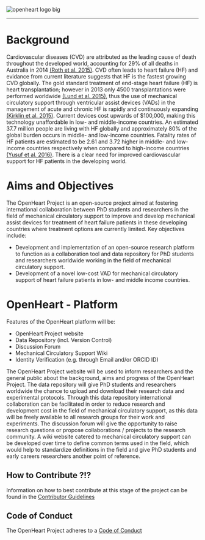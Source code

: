 ![openheart logo big](https://cloud.githubusercontent.com/assets/29052135/26570534/7620fae6-4554-11e7-8481-e0dfbe25eb17.PNG)

---

# Background
Cardiovascular diseases (CVD) are attributed as the leading cause of death throughout the developed world, accounting for 29% of all deaths in Australia in 2014 [(Roth et al. 2015)](http://circ.ahajournals.org/content/132/17/1667). CVD often leads to heart failure (HF) and evidance from current literature suggests that HF is the fastest growing CVD globally. The gold standard treatment of end-stage heart failure (HF) is heart transplantation; however in 2013 only 4500 transplantations were performed worldwide [(Lund et al. 2015)](http://www.jhltonline.org/article/S1053-2498(15)01378-9/abstract), thus the use of mechanical circulatory support through ventricular assist devices (VADs) in the management of acute and chronic HF is rapidly and continuously expanding [(Kirklin et al. 2015)](http://www.jhltonline.org/article/S1053-2498(15)01450-3/abstract). Current devices cost upwards of $100,000, making this technology unaffordable in low- and middle-income countries. An estimated 37.7 million people are living with HF globally and approximately 80% of the global burden occurs in middle- and low-income countries. Fatality rates of HF patients are estimated to be 2.61 and 3.72 higher in middle- and low-income countries respectively when compared to high-income countries [(Yusuf et al. 2016)](http://www.nejm.org/doi/full/10.1056/NEJMoa1311890). There is a clear need for improved cardiovascular support for HF patients in the developing world.


# Aims and Objectives

The OpenHeart Project is an open-source project aimed at fostering international collaboration between PhD students and researchers in the field of mechanical circulatory support to improve and develop mechanical assist devices for treatment of heart failure patients in these developing countries where treatment options are currently limited. Key objectives include:

*	Development and implementation of an open-source research platform to function as a collaboration tool and data repository for PhD students and researchers worldwide working in the field of mechanical circulatory support.
*	Development of a novel low-cost VAD for mechanical circulatory support of heart failure patients in low- and middle income countries.


# OpenHeart - Platform
Features of the OpenHeart platform will be:

*	OpenHeart Project website
*	Data Repository (incl. Version Control)
*	Discussion Forum
*	Mechanical Circulatory Support Wiki
*	Identity Verification (e.g. through Email and/or ORCID ID)

The OpenHeart Project website will be used to inform researchers and the general public about the background, aims and progress of the OpenHeart Project. The data repository will give PhD students and researchers worldwide the chance to upload and download their research data and experimental protocols. Through this data repository international collaboration can be facilitated in order to reduce research and development cost in the field of mechanical circulatory support, as this data will be freely available to all research groups for their work and experiments. The discussion forum will give the opportunity to raise research questions or propose collaborations / projects to the research community. A wiki website catered to mechanical circulatory support can be developed over time to define common terms used in the field, which would help to standardize definitions in the field and give PhD students and early careers researchers another point of reference.


## How to Contribute ?!?
Information on how to best contribute at this stage of the project can be found in the [Contributor Guidelines](https://github.com/JoPauls/OpenHeart-Project/blob/master/CONTRIBUTOR%20GUIDELINES.md)


## Code of Conduct
The OpenHeart Project adheres to a [Code of Conduct](https://github.com/JoPauls/OpenHeart-Project/blob/master/CODE_OF_CONDUCT.md)

